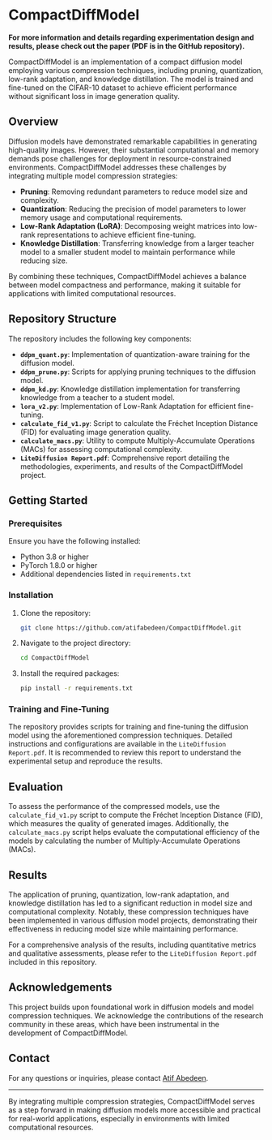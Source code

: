 # CompactDiffModel

**For more information and details regarding experimentation design and results, please check out the paper (PDF is in the GitHub repository).**

CompactDiffModel is an implementation of a compact diffusion model employing various compression techniques, including pruning, quantization, low-rank adaptation, and knowledge distillation. The model is trained and fine-tuned on the CIFAR-10 dataset to achieve efficient performance without significant loss in image generation quality.

## Overview

Diffusion models have demonstrated remarkable capabilities in generating high-quality images. However, their substantial computational and memory demands pose challenges for deployment in resource-constrained environments. CompactDiffModel addresses these challenges by integrating multiple model compression strategies:

- **Pruning**: Removing redundant parameters to reduce model size and complexity.
- **Quantization**: Reducing the precision of model parameters to lower memory usage and computational requirements.
- **Low-Rank Adaptation (LoRA)**: Decomposing weight matrices into low-rank representations to achieve efficient fine-tuning.
- **Knowledge Distillation**: Transferring knowledge from a larger teacher model to a smaller student model to maintain performance while reducing size.

By combining these techniques, CompactDiffModel achieves a balance between model compactness and performance, making it suitable for applications with limited computational resources.

## Repository Structure

The repository includes the following key components:

- **`ddpm_quant.py`**: Implementation of quantization-aware training for the diffusion model.
- **`ddpm_prune.py`**: Scripts for applying pruning techniques to the diffusion model.
- **`ddpm_kd.py`**: Knowledge distillation implementation for transferring knowledge from a teacher to a student model.
- **`lora_v2.py`**: Implementation of Low-Rank Adaptation for efficient fine-tuning.
- **`calculate_fid_v1.py`**: Script to calculate the Fréchet Inception Distance (FID) for evaluating image generation quality.
- **`calculate_macs.py`**: Utility to compute Multiply-Accumulate Operations (MACs) for assessing computational complexity.
- **`LiteDiffusion Report.pdf`**: Comprehensive report detailing the methodologies, experiments, and results of the CompactDiffModel project.

## Getting Started

### Prerequisites

Ensure you have the following installed:

- Python 3.8 or higher
- PyTorch 1.8.0 or higher
- Additional dependencies listed in `requirements.txt`

### Installation

1. Clone the repository:

   ```bash
   git clone https://github.com/atifabedeen/CompactDiffModel.git
   ```

2. Navigate to the project directory:

   ```bash
   cd CompactDiffModel
   ```

3. Install the required packages:

   ```bash
   pip install -r requirements.txt
   ```

### Training and Fine-Tuning

The repository provides scripts for training and fine-tuning the diffusion model using the aforementioned compression techniques. Detailed instructions and configurations are available in the `LiteDiffusion Report.pdf`. It is recommended to review this report to understand the experimental setup and reproduce the results.

## Evaluation

To assess the performance of the compressed models, use the `calculate_fid_v1.py` script to compute the Fréchet Inception Distance (FID), which measures the quality of generated images. Additionally, the `calculate_macs.py` script helps evaluate the computational efficiency of the models by calculating the number of Multiply-Accumulate Operations (MACs).

## Results

The application of pruning, quantization, low-rank adaptation, and knowledge distillation has led to a significant reduction in model size and computational complexity. Notably, these compression techniques have been implemented in various diffusion model projects, demonstrating their effectiveness in reducing model size while maintaining performance.

For a comprehensive analysis of the results, including quantitative metrics and qualitative assessments, please refer to the `LiteDiffusion Report.pdf` included in this repository.

## Acknowledgements

This project builds upon foundational work in diffusion models and model compression techniques. We acknowledge the contributions of the research community in these areas, which have been instrumental in the development of CompactDiffModel.

## Contact

For any questions or inquiries, please contact [Atif Abedeen](mailto:atifabedeen@example.com).

---

By integrating multiple compression strategies, CompactDiffModel serves as a step forward in making diffusion models more accessible and practical for real-world applications, especially in environments with limited computational resources.

